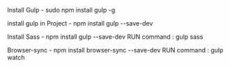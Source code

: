 Install Gulp -                   sudo npm install gulp -g

install gulp in Project -        npm install gulp --save-dev

Install Sass -                   npm install gulp --save-dev
RUN command :   gulp sass
 
Browser-sync -                   npm install browser-sync --save-dev
RUN command :   gulp watch